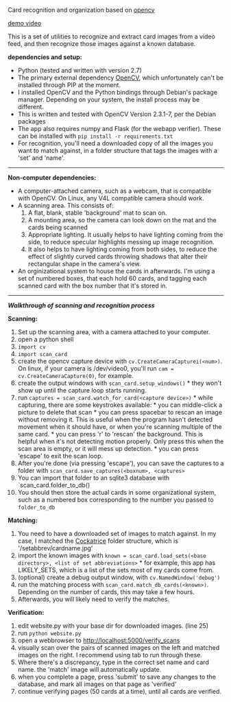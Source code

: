 Card recognition and organization based on [opencv](opencv.willowgarage.com)

[demo video](http://youtu.be/ppNy9fdw91E)

This is a set of utilities to recognize and extract card images from a video feed, and then recognize those images against a known database.

**dependencies and setup:**

* Python (tested and written with version 2.7)
* The primary external dependency [OpenCV](opencv.willowgarage.com), which unfortunately can't be installed through PIP at the moment.
 * I installed OpenCV and the Python bindings through Debian's package manager. Depending on your system, the install process may be different.
 * This is written and tested with OpenCV Version 2.3.1-7, per the Debian packages
 * The app also requires numpy and Flask (for the webapp verifier). These can be installed with `pip install -r requirements.txt`
 * For recognition, you'll need a downloaded copy of all the images you want to match against, in a folder structure that tags the images with a 'set' and 'name'.

---

**Non-computer dependencies:**

 * A computer-attached camera, such as a webcam, that is compatible with OpenCV. On Linux, any V4L compatible camera should work.
 * A scanning area. This consists of:
    1. A flat, blank, stable 'background' mat to scan on.
    1. A mounting area, so the camera can look down on the mat and the cards being scanned
    1. Appropriate lighting. It usually helps to have lighting coming from the side, to reduce specular highlights messing up image recognition.
    1. It also helps to have lighting coming from both sides, to reduce the effect of slightly curved cards throwing shadows that alter their rectangular shape in the camera's view.
 * An orginizational system to house the cards in afterwards. I'm using a set of numbered boxes, that each hold 60 cards, and tagging each scanned card with the box number that it's stored in.

---

***Walkthrough of scanning and recognition process***

**Scanning:**

  1. Set up the scanning area, with a camera attached to your computer.
  1. open a python shell
  1. `import cv`
  1. `import scan_card`
  1. create the opencv capture device with `cv.CreateCameraCapturei(<num>)`. On linux, if your camera is /dev/video0, you'll run `cam = cv.CreateCameraCapture(0)`, for example.
  1. create the output windows with `scan_card.setup_windows()`
    * they won't show up until the capture loop starts running.
  1. run `captures = scan_card.watch_for_card(<capture device>)`
    * while capturing, there are some keystrokes available:
    * you can middle-click a picture to delete that scan
    * you can press spacebar to rescan an image without removing it. This is useful when the program hasn't detected movement when it should have, or when you're scanning multiple of the same card.
    * you can press 'r' to 'rescan' the background. This is helpful when it's not detecting motion properly. Only press this when the scan area is empty, or it will mess up detection.
    * you can press 'escape' to exit the scan loop.
  1. After you're done (via pressing 'escape'), you can save the captures to a folder with `scan_card.save_captures(<boxnum>, <captures>`
  1. You can import that folder to an sqlite3 database with `scan_card.folder_to_db(<boxnum>)
  1. You should then store the actual cards in some organizational system, such as a numbered box corresponding to the number you passed to `folder_to_db`


**Matching:**

  1. You need to have a downloaded set of images to match against. In my case, I matched the [Cockatrice](http://cockatrice.de) folder structure, which is '/setabbrev/cardname.jpg'
  1. import the known images with `known = scan_card.load_sets(<base directory>, <list of set abbreviations>`
    * for example, this app has LIKELY_SETS, which is a list of the sets most of my cards come from.
  1. (optional) create a debug output window, with `cv.NamedWindow('debug')`
  1. run the matching process with `scan_card.match_db_cards(<known>)`. Depending on the number of cards, this may take a few hours.
  1. Afterwards, you will likely need to verify the matches.

**Verification:**

  1. edit website.py with your base dir for downloaded images. (line 25)
  1. run `python website.py`
  1. open a webbrowser to [http://localhost:5000/verify_scans](http://localhost:5000/verify_scans)
  1. visually scan over the pairs of scanned images on the left and matched images on the right. I recommend using tab to run through these.
  1. Where there's a discrepancy, type in the correct set name and card name. the 'match' image will automatically update.
  1. when you complete a page, press 'submit' to save any changes to the database, and mark all images on that page as 'verified'
  1. continue verifying pages (50 cards at a time), until all cards are verified.
    
